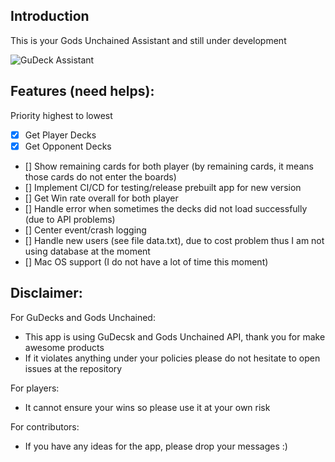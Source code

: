 ## Introduction

This is your Gods Unchained Assistant and still under development

![GuDeck Assistant](https://i.imgur.com/LRJbXKc.png)

## Features (need helps):
Priority highest to lowest

- [x] Get Player Decks
- [x] Get Opponent Decks
- [] Show remaining cards for both player (by remaining cards, it means those cards do not enter the boards)
- [] Implement CI/CD for testing/release prebuilt app for new version
- [] Get Win rate overall for both player
- [] Handle error when sometimes the decks did not load successfully (due to API problems)
- [] Center event/crash logging
- [] Handle new users (see file data.txt), due to cost problem thus I am not using database at the moment
- [] Mac OS support (I do not have a lot of time this moment)

## Disclaimer:
For GuDecks and Gods Unchained:
- This app is using GuDecsk and Gods Unchained API, thank you for make awesome products
- If it violates anything under your policies please do not hesitate to open issues at the repository

For players:
- It cannot ensure your wins so please use it at your own risk

For contributors:
- If you have any ideas for the app, please drop your messages :)